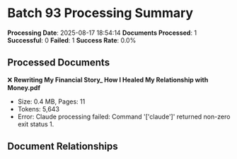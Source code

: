 # Batch 93 Processing Summary

**Processing Date**: 2025-08-17 18:54:14
**Documents Processed**: 1
**Successful**: 0
**Failed**: 1
**Success Rate**: 0.0%

## Processed Documents

❌ **Rewriting My Financial Story_ How I Healed My Relationship with Money.pdf**
   - Size: 0.4 MB, Pages: 11
   - Tokens: 5,643
   - Error: Claude processing failed: Command '['claude']' returned non-zero exit status 1.

## Document Relationships
